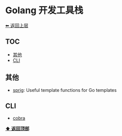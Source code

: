 <a name="top"></a>
# Golang 开发工具栈

[⬅︎ 返回上层](../#go)

## TOC

<!-- MarkdownTOC GFM -->

- [其他](#其他)
- [CLI](#cli)

<!-- /MarkdownTOC -->

## 其他

- [sprig](https://github.com/Masterminds/sprig): Useful template functions for Go templates

## CLI

- [cobra](https://github.com/spf13/cobra)


**[⬆ 返回顶部](#top)**
